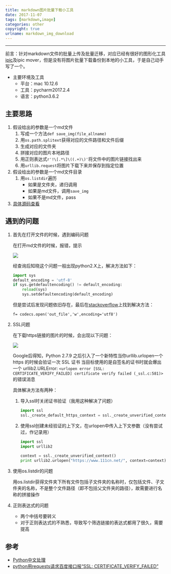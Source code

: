 ```yaml
---
title: markdown图片批量下载小工具
date: 2017-11-07
tags: [markdown,image]
categories: other
copyright: true
urlname: markdown_img_download
---
```

***

前言：针对markdown文件的批量上传及批量迁移，对应已经有很好的图形化工具[ipic](https://www.toolinbox.net/iPic/)及ipic mover，但是没有将图片批量下载备份到本地的小工具，于是自己动手写了一个。

<!--more-->

- 主要环境及工具
  - 平台：mac 10.12.6
  - 工具：pycharm2017.2.4
  - 语言：python3.6.2

## 主要思路

1. 假设给出的参数是一个md文件
   1. 写成一个方法`def save_img(file_allname)`
   2. 用`os.path.splitext`获得对应的文件路径和文件后缀
   3. 生成对应的文件夹
   4. 拼接对应的图片本地路径
   5. 用正则表达式`r'!\[.*\]\((.+)\)'`将文件中的图片链接找出来
   6. 用`urllib.request`将图片下载下来并保存到指定位置
2. 假设给出的参数是一个md文件目录
   1. 用`os.listdir`遍历
      * 如果是文件夹，递归调用
      * 如果是md文件，调用`save_img`
      * 如果不是md文件，pass
3. [具体源码查看](https://gist.github.com/kbrx93/04c6e32f1adb43667c2aac6f5feace61)

## 遇到的问题

1. 首先在打开文件的时候，遇到编码问题

   在打开md文件的时候，报错，提示

   ![](http://ov4ti3bs0.bkt.clouddn.com/2017-12-28-124135.png)

   经查询后知晓这个问题一般出现python2.X上，解决方法如下：

   ```python
   import sys
   default_encoding = 'utf-8'
   if sys.getdefaultencoding() != default_encoding:
       reload(sys)
       sys.setdefaultencoding(default_encoding)
   ```

   但是尝试后发现问题依旧存在，最后在[stackoverflow](https://stackoverflow.com/questions/28947607/ascii-codec-cant-decode-byte-0xe9)上找到解决方法：

   `f= codecs.open('out_file','w',encoding='utf8')`

2. SSL问题

   在下载https链接的图片的时候，会出现以下问题：

   ![](http://ov4ti3bs0.bkt.clouddn.com/2017-12-28-124136.png)

   Google后得知，Python 2.7.9 之后引入了一个新特性当你urllib.urlopen一个 https 的时候会验证一次 SSL 证书 当目标使用的是自签名的证书时就会爆出一个 urllib2.URLError: `<urlopen error [SSL: CERTIFICATE_VERIFY_FAILED] certificate verify failed (_ssl.c:581)> `的错误消息

   具体解决方法有两种：

   1.  导入ssl时关闭证书验证（我用这种解决了问题）

       ```python
       import ssl
       ssl._create_default_https_context = ssl._create_unverified_context
       ```

   2.  使用ssl创建未经验证的上下文，在urlopen中传入上下文参数（没有尝试过，作记录用）

       ```Python
       import ssl
       import urllib2
        
       context = ssl._create_unverified_context()
       print urllib2.urlopen("https://www.111cn.net/", context=context).read()
       ```

3. 使用os.listdir的问题

   用os.listdir获得文件夹下所有文件包括子文件夹的名称时，仅包括文件、子文件夹的名称，不是整个文件路径（即不包括父文件夹的路径），故需要进行名称的拼接操作

4. 正则表达式的问题

   -   两个中括号要转义
   -   对于正则表达式的不熟悉，导致写个筛选链接的表达式都用了很久，需要提高

## 参考

- [Python中文处理](http://lyhopq.github.io/Python%E4%B8%AD%E6%96%87%E5%A4%84%E7%90%86/)
- [python用requests请求百度接口报“SSL: CERTIFICATE_VERIFY_FAILED”](http://blog.csdn.net/xiaopangxia/article/details/49908889)